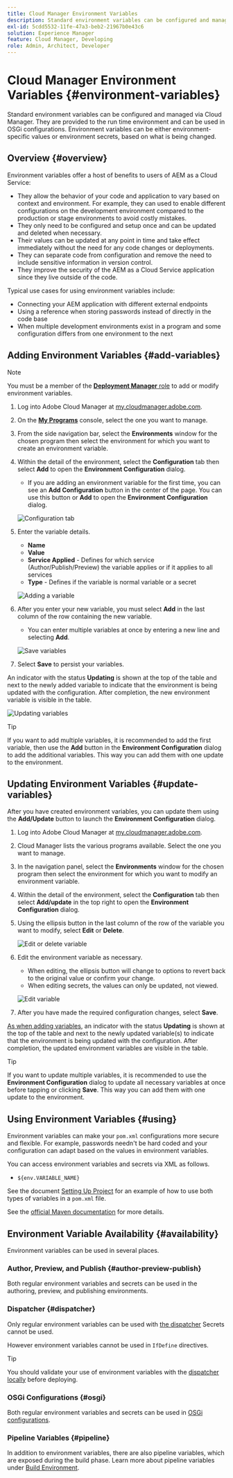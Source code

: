 ```yaml
---
title: Cloud Manager Environment Variables
description: Standard environment variables can be configured and managed via Cloud Manager and be provided to the run time environment, to be used in OSGi configuration.
exl-id: 5cdd5532-11fe-47a3-beb2-21967b0e43c6
solution: Experience Manager
feature: Cloud Manager, Developing
role: Admin, Architect, Developer
---
```


# Cloud Manager Environment Variables {#environment-variables}

Standard environment variables can be configured and managed via Cloud Manager. They are provided to the run time environment and can be used in OSGi configurations. Environment variables can be either environment-specific values or environment secrets, based on what is being changed.

## Overview {#overview}

Environment variables offer a host of benefits to users of AEM as a Cloud Service:

* They allow the behavior of your code and application to vary based on context and environment. For example, they can used to enable different configurations on the development environment compared to the production or stage environments to avoid costly mistakes.
* They only need to be configured and setup once and can be updated and deleted when necessary.
* Their values can be updated at any point in time and take effect immediately without the need for any code changes or deployments.
* They can separate code from configuration and remove the need to include sensitive information in version control.
* They improve the security of the AEM as a Cloud Service application since they live outside of the code.

Typical use cases for using environment variables include:

* Connecting your AEM application with different external endpoints
* Using a reference when storing passwords instead of directly in the code base
* When multiple development environments exist in a program and some configuration differs from one environment to the next

## Adding Environment Variables {#add-variables}

>[!NOTE]
>
>You must be a member of the [**Deployment Manager** role](/help/onboarding/cloud-manager-introduction.md#role-based-premissions) to add or modify environment variables.

1. Log into Adobe Cloud Manager at [my.cloudmanager.adobe.com](https://my.cloudmanager.adobe.com/).
1. On the **[My Programs](/help/implementing/cloud-manager/navigation.md#my-programs)** console, select the one you want to manage.
1. From the side navigation bar, select the **Environments** window for the chosen program then select the environment for which you want to create an environment variable.
1. Within the detail of the environment, select the **Configuration** tab then select **Add** to open the **Environment Configuration** dialog. 
   * If you are adding an environment variable for the first time, you can see an **Add Configuration** button in the center of the page. You can use this button or **Add** to open the **Environment Configuration** dialog.

   ![Configuration tab](assets/configuration-tab.png)

1. Enter the variable details.
   * **Name**
   * **Value**
   * **Service Applied** - Defines for which service (Author/Publish/Preview) the variable applies or if it applies to all services
   * **Type** - Defines if the variable is normal variable or a secret

   ![Adding a variable](assets/add-variable.png)

1. After you enter your new variable, you must select **Add** in the last column of the row containing the new variable.
   * You can enter multiple variables at once by entering a new line and selecting **Add**.

   ![Save variables](assets/save-variables.png)

1. Select **Save** to persist your variables.

An indicator with the status **Updating** is shown at the top of the table and next to the newly added variable to indicate that the environment is being updated with the configuration. After completion, the new environment variable is visible in the table.

![Updating variables](assets/updating-variables.png)

>[!TIP]
>
>If you want to add multiple variables, it is recommended to add the first variable, then use the **Add** button in the **Environment Configuration** dialog to add the additional variables. This way you can add them with one update to the environment.

## Updating Environment Variables {#update-variables}

After you have created environment variables, you can update them using the **Add/Update** button to launch the **Environment Configuration** dialog.

1. Log into Adobe Cloud Manager at [my.cloudmanager.adobe.com](https://my.cloudmanager.adobe.com/).
1. Cloud Manager lists the various programs available. Select the one you want to manage.
1. In the navigation panel, select the **Environments** window for the chosen program then select the environment for which you want to modify an environment variable.
1. Within the detail of the environment, select the **Configuration** tab then select **Add/update** in the top right to open the **Environment Configuration** dialog.
1. Using the ellipsis button in the last column of the row of the variable you want to modify, select **Edit** or **Delete**. 

   ![Edit or delete variable](assets/edit-delete-variable.png)

1. Edit the environment variable as necessary.
   * When editing, the ellipsis button will change to options to revert back to the original value or confirm your change.
   * When editing secrets, the values can only be updated, not viewed.

   ![Edit variable](assets/edit-variable.png)

1. After you have made the required configuration changes, select **Save**.

[As when adding variables](#add-variables), an indicator with the status **Updating** is shown at the top of the table and next to the newly updated variable(s) to indicate that the environment is being updated with the configuration. After completion, the updated environment variables are visible in the table.

>[!TIP]
>
>If you want to update multiple variables, it is recommended to use the **Environment Configuration** dialog to update all necessary variables at once before tapping or clicking **Save**. This way you can add them with one update to the environment.

## Using Environment Variables {#using}

Environment variables can make your `pom.xml` configurations more secure and flexible. For example, passwords needn't be hard coded and your configuration can adapt based on the values in environment variables.

You can access environment variables and secrets via XML as follows.

* `${env.VARIABLE_NAME}`

See the document [Setting Up Project](/help/implementing/cloud-manager/getting-access-to-aem-in-cloud/setting-up-project.md#password-protected-maven-repository-support-password-protected-maven-repositories) for an example of how to use both types of variables in a `pom.xml` file.

See the [official Maven documentation](https://maven.apache.org/settings.html#quick-overview) for more details.

## Environment Variable Availability {#availability}

Environment variables can be used in several places.

### Author, Preview, and Publish {#author-preview-publish}

Both regular environment variables and secrets can be used in the authoring, preview, and publishing environments.

### Dispatcher {#dispatcher}

Only regular environment variables can be used with [the dispatcher](https://experienceleague.adobe.com/docs/experience-manager-dispatcher/using/dispatcher.html) Secrets cannot be used.

However environment variables cannot be used in `IfDefine` directives.

>[!TIP]
>
>You should validate your use of environment variables with the [dispatcher locally](https://experienceleague.adobe.com/docs/experience-manager-learn/cloud-service/local-development-environment-set-up/dispatcher-tools.html) before deploying.

### OSGi Configurations {#osgi}

Both regular environment variables and secrets can be used in [OSGi configurations](/help/implementing/deploying/configuring-osgi.md).

### Pipeline Variables {#pipeline}

In addition to environment variables, there are also pipeline variables, which are exposed during the build phase. Learn more about pipeline variables under [Build Environment](/help/implementing/cloud-manager/getting-access-to-aem-in-cloud/build-environment-details.md#pipeline-variables).
